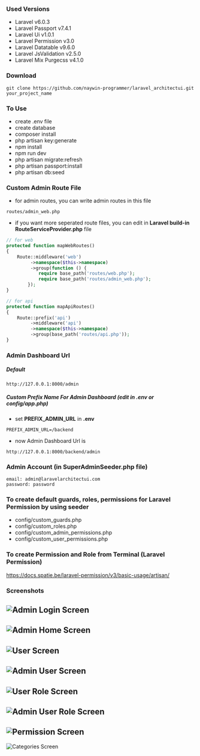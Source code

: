 ### Used Versions
- Laravel v6.0.3
- Laravel Passport v7.4.1
- Laravel Ui v1.0.1
- Laravel Permission v3.0
- Laravel Datatable v9.6.0
- Laravel JsValidation v2.5.0
- Laravel Mix Purgecss v4.1.0

### Download
```
git clone https://github.com/naywin-programmer/laravel_architectui.git your_project_name
```

### To Use
- create .env file
- create database
- composer install
- php artisan key:generate
- npm install
- npm run dev
- php artisan migrate:refresh
- php artisan passport:install
- php artisan db:seed

### Custom Admin Route File
- for admin routes, you can write admin routes in this file
```
routes/admin_web.php
```
- if you want more seperated route files, you can edit in **Laravel build-in RouteServiceProvider.php** file
```php
// for web
protected function mapWebRoutes()
{
    Route::middleware('web')
         ->namespace($this->namespace)
         ->group(function () {
            require base_path('routes/web.php');
            require base_path('routes/admin_web.php');
        });
}

// for api
protected function mapApiRoutes()
{
    Route::prefix('api')
         ->middleware('api')
         ->namespace($this->namespace)
         ->group(base_path('routes/api.php'));
}
```

### Admin Dashboard Url
##### Default
```
http://127.0.0.1:8000/admin
```
##### Custom Prefix Name For Admin Dashboard (edit in **.env** or **config/app.php**)
- set **PREFIX_ADMIN_URL** in **.env**
```
PREFIX_ADMIN_URL=/backend
```
- now Admin Dashboard Url is
```
http://127.0.0.1:8000/backend/admin
```

### Admin Account (in SuperAdminSeeder.php file)
```
email: admin@laravelarchitectui.com
password: password
```

### To create default guards, roles, permissions for Laravel Permission by using seeder
- config/custom_guards.php
- config/custom_roles.php
- config/custom_admin_permissions.php
- config/custom_user_permissions.php

### To create Permission and Role from Terminal (Laravel Permission)
https://docs.spatie.be/laravel-permission/v3/basic-usage/artisan/

### Screenshots
![Admin Login Screen](https://user-images.githubusercontent.com/21998283/65568567-5f593300-df80-11e9-9342-eb8c94502f53.png)
---
![Admin Home Screen](https://user-images.githubusercontent.com/21998283/65568601-7b5cd480-df80-11e9-99be-794628c2dcf2.png)
---
![User Screen](https://user-images.githubusercontent.com/21998283/65568787-0c33b000-df81-11e9-83de-45f853ffbd42.png)
---
![Admin User Screen](https://user-images.githubusercontent.com/21998283/65568815-1ce42600-df81-11e9-858d-ba16844fce12.png)
---
![User Role Screen](https://user-images.githubusercontent.com/21998283/65568840-308f8c80-df81-11e9-8609-15a5e1ec201d.png)
---
![Admin User Role Screen](https://user-images.githubusercontent.com/21998283/65568862-3d13e500-df81-11e9-8f3d-ea23f38221f0.png)
---
![Permission Screen](https://user-images.githubusercontent.com/21998283/65568870-44d38980-df81-11e9-9b7e-4d7d0c6acb7c.png)
---
![Categories Screen](https://user-images.githubusercontent.com/21998283/65838255-4a392700-e327-11e9-9662-47d657d27876.png)
